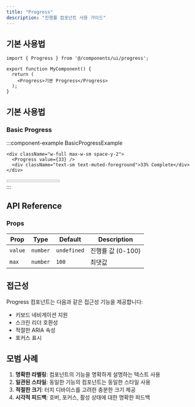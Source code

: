```yaml
---
title: "Progress"
description: "진행률 컴포넌트 사용 가이드"
---
```


## 기본 사용법

```tsx
import { Progress } from '@/components/ui/progress';

export function MyComponent() {
  return (
    <Progress>기본 Progress</Progress>
  );
}
```

## 기본 사용법

### Basic Progress

:::component-example BasicProgressExample
```tsx
<div className="w-full max-w-sm space-y-2">
  <Progress value={33} />
  <div className="text-sm text-muted-foreground">33% Complete</div>
</div>
```

<div>
<div className="w-full max-w-sm space-y-2">
  <Progress value={33} />
  <div className="text-sm text-muted-foreground">33% Complete</div>
</div>
</div>
:::

## API Reference

### Props

| Prop | Type | Default | Description |
|------|------|---------|-------------|
| `value` | `number` | `undefined` | 진행률 값 (0-100) |
| `max` | `number` | `100` | 최댓값 |

## 접근성

Progress 컴포넌트는 다음과 같은 접근성 기능을 제공합니다:

- 키보드 네비게이션 지원
- 스크린 리더 호환성
- 적절한 ARIA 속성
- 포커스 표시

## 모범 사례

1. **명확한 라벨링**: 컴포넌트의 기능을 명확하게 설명하는 텍스트 사용
2. **일관된 스타일**: 동일한 기능의 컴포넌트는 동일한 스타일 사용
3. **적절한 크기**: 터치 디바이스를 고려한 충분한 크기 제공
4. **시각적 피드백**: 호버, 포커스, 활성 상태에 대한 명확한 피드백

